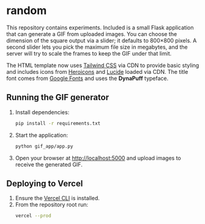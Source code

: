 # random

This repository contains experiments. Included is a small Flask application
that can generate a GIF from uploaded images. You can choose the dimension of
the square output via a slider; it defaults to 800&times;800 pixels. A second
slider lets you pick the maximum file size in megabytes, and the server will
try to scale the frames to keep the GIF under that limit.

The HTML template now uses [Tailwind CSS](https://tailwindcss.com/) via CDN to
provide basic styling and includes icons from
[Heroicons](https://heroicons.com/) and
[Lucide](https://lucide.dev/) loaded via CDN.
The title font comes from [Google Fonts](https://fonts.google.com/) and uses the **DynaPuff** typeface.

## Running the GIF generator

1. Install dependencies:
   ```bash
   pip install -r requirements.txt
   ```

2. Start the application:
   ```bash
   python gif_app/app.py
   ```

3. Open your browser at [http://localhost:5000](http://localhost:5000)
and upload images to receive the generated GIF.

## Deploying to Vercel

1. Ensure the [Vercel CLI](https://vercel.com/cli) is installed.
2. From the repository root run:
   ```bash
   vercel --prod
   ```

